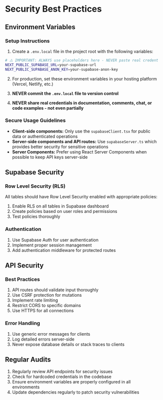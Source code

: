 # Security Best Practices

## Environment Variables

### Setup Instructions

1. Create a `.env.local` file in the project root with the following variables:

```bash
# ⚠️ IMPORTANT: ALWAYS use placeholders here - NEVER paste real credentials
NEXT_PUBLIC_SUPABASE_URL=your-supabase-url
NEXT_PUBLIC_SUPABASE_ANON_KEY=your-supabase-anon-key
```

2. For production, set these environment variables in your hosting platform (Vercel, Netlify, etc.)

3. **NEVER commit the `.env.local` file to version control**

4. **NEVER share real credentials in documentation, comments, chat, or code examples - not even partially**

### Secure Usage Guidelines

- **Client-side components:** Only use the `supabaseClient.tsx` for public data or authenticated operations
- **Server-side components and API routes:** Use `supabaseServer.ts` which provides better security for sensitive operations
- **Server Components:** Prefer using React Server Components when possible to keep API keys server-side

## Supabase Security

### Row Level Security (RLS)

All tables should have Row Level Security enabled with appropriate policies:

1. Enable RLS on all tables in Supabase dashboard
2. Create policies based on user roles and permissions
3. Test policies thoroughly

### Authentication

1. Use Supabase Auth for user authentication
2. Implement proper session management
3. Add authentication middleware for protected routes

## API Security

### Best Practices

1. API routes should validate input thoroughly
2. Use CSRF protection for mutations
3. Implement rate limiting
4. Restrict CORS to specific domains
5. Use HTTPS for all connections

### Error Handling

1. Use generic error messages for clients
2. Log detailed errors server-side
3. Never expose database details or stack traces to clients

## Regular Audits

1. Regularly review API endpoints for security issues
2. Check for hardcoded credentials in the codebase
3. Ensure environment variables are properly configured in all environments
4. Update dependencies regularly to patch security vulnerabilities
